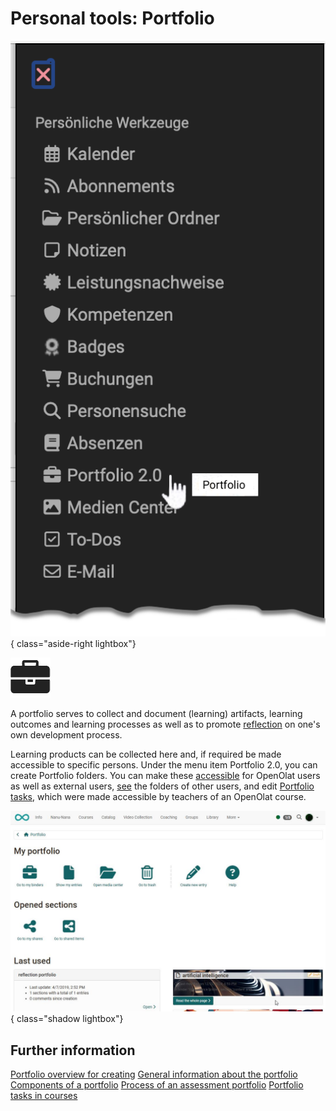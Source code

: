 # Personal tools: Portfolio

![pers_menu_portfolio_v1_de.png](assets/pers_menu_portfolio_v1_de.png){ class="aside-right lightbox"}

![icon_portfolio.png](assets/icon_portfolio.png)


A portfolio serves to collect and document (learning) artifacts, learning outcomes and learning processes as well as to promote [reflection](../area_modules/Portfolio_General_Information.md#what-is-a-reflection) on one's own development process. 

Learning products can be collected here and, if required be made accessible to specific persons. Under the menu item Portfolio 2.0, you can create Portfolio folders. You can make these [accessible](../area_modules/Shared_by_me.md) for OpenOlat users as well as external users, [see](../area_modules/Shared_with_me.md) the folders of other users, and edit [Portfolio tasks](../learningresources/Course_Element_Portfolio_Task.md), which were made accessible by teachers of an OpenOlat course.

![pers_menu_portfolio_overview_v1_de.png](assets/my_portfolio_en.jpg){ class="shadow lightbox"}


## Further information

[Portfolio overview for creating](../area_modules/Portfolio.md)
[General information about the portfolio](../area_modules/Portfolio_General_Information.md)
[Components of a portfolio](../area_modules/Components_of_the_portfolio.md)
[Process of an assessment portfolio](../portfolio/Process_of_an_assessment_portfolio.md)
[Portfolio tasks in courses](../learningresources/Course_Element_Portfolio_Task.md)




